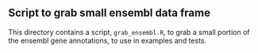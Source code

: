 ## Script to grab small ensembl data frame

This directory contains a script, `grab_ensembl.R`, to grab a small
portion of the ensembl gene annotations, to use in examples and tests.
